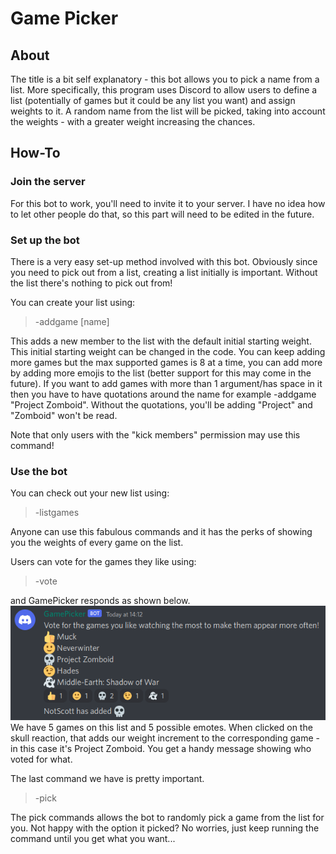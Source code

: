 # Game Picker
## About
The title is a bit self explanatory - this bot allows you to pick a name from a list. More specifically, this program uses Discord to allow users to define a list (potentially of games but it could be any list you want) and assign weights to it. A random name from the list will be picked, taking into account the weights - with a greater weight increasing the chances.

## How-To
### Join the server
For this bot to work, you'll need to invite it to your server. I have no idea how to let other people do that, so this part will need to be edited in the future.

### Set up the bot
There is a very easy set-up method involved with this bot. Obviously since you need to pick out from a list, creating a list initially is important. Without the list there's nothing to pick out from!

You can create your list using:
> -addgame [name]

This adds a new member to the list with the default initial starting weight. This initial starting weight can be changed in the code. You can keep adding more games but the max supported games is 8 at a time, you can add more by adding more emojis to the list (better support for this may come in the future). If you want to add games with more than 1 argument/has space in it then you have to have quotations around the name for example -addgame "Project Zomboid". Without the quotations, you'll be adding "Project" and "Zomboid" won't be read.

Note that only users with the "kick members" permission may use this command!

### Use the bot
You can check out your new list using:
> -listgames

Anyone can use this fabulous commands and it has the perks of showing you the weights of every game on the list.

Users can vote for the games they like using:
> -vote

and GamePicker responds as shown below.
![Voting image](vote.png)
We have 5 games on this list and 5 possible emotes. When clicked on the skull reaction, that adds our weight increment to the corresponding game - in this case it's Project Zomboid. You get a handy message showing who voted for what.

The last command we have is pretty important.
> -pick

The pick commands allows the bot to randomly pick a game from the list for you. Not happy with the option it picked? No worries, just keep running the command until you get what you want...